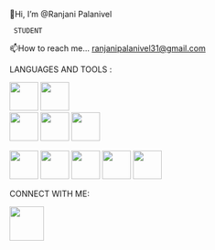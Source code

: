 👋Hi, I’m @Ranjani Palanivel
 
     STUDENT 
     
 📫How to reach me...
 ranjanipalanivel31@gmail.com

 LANGUAGES AND TOOLS :
    
   <img src="https://github.com/Rofina-N/Rofina-N/assets/157138685/58cbeb07-0d71-4777-bfb4-425d59ad5a4d" width="50" height="50"> <img src="https://github.com/Rofina-N/Rofina-N/assets/157138685/de86a217-197c-488e-8ae2-005a93564b0f" width="50" height="50">   
   <img src="https://github.com/Rofina-N/Rofina-N/assets/157138685/1d2aa074-d0e5-4906-abba-5d118dfec91b" width="50" height="50">   <img src="https://github.com/Rofina-N/Rofina-N/assets/157138685/0bb5208b-8997-4dd1-9630-9cb15dda4355" width="50" height="50">  <img src="https://github.com/Rofina-N/Rofina-N/assets/157138685/bceaa6c1-bc4b-4600-8aad-58e01129af2f" width ="50" height="50">


   <img src="https://github.com/Rofina-N/Rofina-N/assets/157138685/4a2f9d40-4639-442a-ba26-d139087e54bb" width="50" height="50">  
   <img src="https://github.com/Rofina-N/Rofina-N/assets/157138685/5457b66f-9a70-4dc5-94d9-9bf8fe701d6d" width="50" height="50">  <img src="https://github.com/Rofina-N/Rofina-N/assets/157138685/7e11b176-bb86-4d39-976b-5c1361ddf346" height="50" width="50">  <img src="https://github.com/Rofina-N/Rofina-N/assets/157138685/66fdddb9-ca14-4fce-8de7-ddccfe1ef276" width="50" height="50">  <img src="https://github.com/Rofina-N/Rofina-N/assets/157138685/95fff66b-06b8-489c-83b0-66f15d2b90f3" width="50" height="50">

   CONNECT WITH ME:


   <img src="https://www.linkedin.com/feed/?doFeedRefresh=true&nis=true&lipi=urn%3Ali%3Apage%3Ad_flagship3_feed%3BFEJZiU29Q0WaokOsnaYsbg%3D%3D" height="60" width="60">

  
